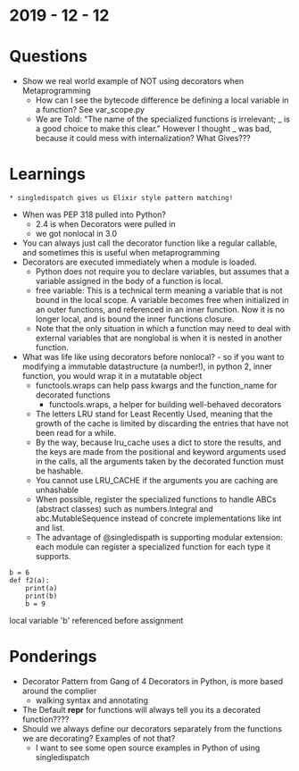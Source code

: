 2019 - 12 - 12
==============

Questions
=========
  * Show we real world example of NOT using decorators when Metaprogramming
	* How can I see the bytecode difference be defining a local variable
    in a function? See var_scope.py
	* We are Told: "The name of the specialized functions is irrelevant; _ is a good choice to make this clear." However I thought _ was bad, because it could mess with internalization? What Gives???

Learnings
=========
	* singledispatch gives us Elixir style pattern matching!
  * When was PEP 318 pulled into Python?
    - 2.4 is when Decorators were pulled in
    - we got nonlocal in 3.0
  * You can always just call the decorator function like a regular callable,
    and sometimes this is useful when metaprogramming
  * Decorators are executed immediately when a module is loaded.
	* Python does not require you to declare variables, but assumes that a variable assigned in the body of a function is local.
	* free variable: This is a technical term meaning a variable that is not bound in the local scope.
		A variable becomes free when initialized in an outer functions, and referenced
    in an inner function. Now it is no longer local, and is bound the inner
    functions closure.
	* Note that the only situation in which a function may need to deal with external variables that are nonglobal is when it is nested in another function.
  * What was life like using decorators before nonlocal?
		- so if you want to modifying a immutable datastructure (a number!), in python 2,
      inner function, you would wrap it in a mutatable object
	* functools.wraps can help pass kwargs and the function_name for decorated    functions
		- functools.wraps, a helper for building well-behaved decorators
	* The letters LRU stand for Least Recently Used, meaning that the growth of the cache is limited by discarding the entries that have not been read for a while.
	* By the way, because lru_cache uses a dict to store the results, and the keys are made from the positional and keyword arguments used in the calls, all the arguments taken by the decorated function must be hashable.
	* You cannot use LRU_CACHE if the arguments you are caching are unhashable
	* When possible, register the specialized functions to handle ABCs (abstract classes) such as numbers.Integral and abc.MutableSequence instead of concrete implementations like int and list.
	* The advantage of @singledispath is supporting modular extension: each module can register a specialized function for each type it supports.

```
b = 6
def f2(a):
    print(a)
    print(b)
    b = 9
```
local variable 'b' referenced before assignment 

Ponderings
==========
  * Decorator Pattern from Gang of 4
    Decorators in Python, is more based around the complier
    - walking syntax and annotating
  * The Default __repr__ for functions will always tell
    you its a decorated function????
  * Should we always define our decorators separately from the functions
    we are decorating? Examples of not that?
	* I want to see some open source examples in Python of using singledispatch

